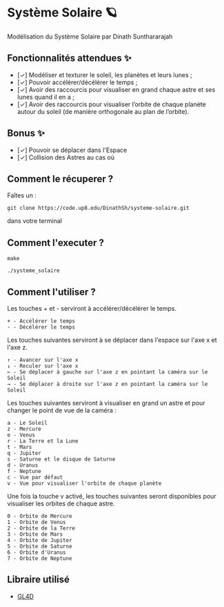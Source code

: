 # Système Solaire 🪐

Modélisation du Système Solaire par Dinath Sunthararajah

## Fonctionnalités attendues ✨

- [✓] Modéliser et texturer le soleil, les planètes et leurs lunes ;
- [✓] Pouvoir accélérer/décélérer le temps ;
- [✓]  Avoir des raccourcis pour visualiser en grand chaque astre et ses lunes quand il en a ;
- [✓]  Avoir des raccourcis pour visualiser l’orbite de chaque planète autour du soleil (de manière orthogonale au plan de l’orbite).

## Bonus ✨

- [✓] Pouvoir se déplacer dans l'Espace
- [✓] Collision des Astres au cas où

## Comment le récuperer ? 

Faîtes un : 
```
git clone https://code.up8.edu/DinathSh/systeme-solaire.git
```
dans votre terminal

## Comment l'executer ? 
```
make
```

```
./systeme_solaire
```
## Comment l'utiliser ? 
Les touches + et - serviront à accélérer/décélérer le temps.
```
+ - Accélérer le temps
- - Décélérer le temps
```
Les touches suivantes serviront à se déplacer dans l'espace sur l'axe x et l'axe z.
```
↑ - Avancer sur l'axe x
↓ - Reculer sur l'axe x
← - Se déplacer à gauche sur l'axe z en pointant la caméra sur le Soleil  
→ - Se déplacer à droite sur l'axe z en pointant la caméra sur le Soleil  
```

Les touches suivantes serviront à visualiser en grand un astre et pour changer le point de vue de la caméra :

```
a - Le Soleil
z - Mercure
e - Venus
r - La Terre et la Lune
t - Mars
q - Jupiter
s - Saturne et le disque de Saturne
d - Uranus
f - Neptune
c - Vue par défaut
v - Vue pour visualiser l'orbite de chaque planète
```
Une fois la touche v activé, les touches suivantes seront disponibles pour visualiser les orbites de chaque astre.
```
0 - Orbite de Mercure
1 - Orbite de Venus
2 - Orbite de la Terre
3 - Orbite de Mars
4 - Orbite de Jupiter
5 - Orbite de Saturne
6 - Orbite d'Uranus
7 - Orbite de Neptune
```

## Libraire utilisé 
* [GL4D](https://github.com/noalien/GL4Dummies) 
